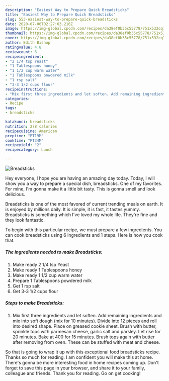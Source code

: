 ```yaml
---
description: "Easiest Way to Prepare Quick Breadsticks"
title: "Easiest Way to Prepare Quick Breadsticks"
slug: 553-easiest-way-to-prepare-quick-breadsticks
date: 2020-07-06T02:27:03.216Z
image: https://img-global.cpcdn.com/recipes/da38ef0b35c55778/751x532cq70/breadsticks-recipe-main-photo.jpg
thumbnail: https://img-global.cpcdn.com/recipes/da38ef0b35c55778/751x532cq70/breadsticks-recipe-main-photo.jpg
cover: https://img-global.cpcdn.com/recipes/da38ef0b35c55778/751x532cq70/breadsticks-recipe-main-photo.jpg
author: Edith Bishop
ratingvalue: 4.8
reviewcount: 6
recipeingredient:
- "2 1/4 tsp Yeast"
- "1 Tablespoons honey"
- "1 1/2 cup warm water"
- "1 Tablespoons powdered milk"
- "1 rsp salt"
- "3-3 1/2 cups flour"
recipeinstructions:
- "Mix first three ingredients and let soften. Add remaining ingredients and mix into soft dough (mix for 10 minutes). Divide into 12 pieces and roll into desired shape. Place on greased cookie sheet. Brush with butter, sprinkle tops with parmesan cheese, garlic salt and parsley. Let rise for 20 minutes. Bake at 400 for 15 minutes. Brush tops again with butter after removing from oven. These can be stuffed with meat and cheese."
categories:
- Recipe
tags:
- breadsticks

katakunci: breadsticks 
nutrition: 278 calories
recipecuisine: American
preptime: "PT19M"
cooktime: "PT34M"
recipeyield: "2"
recipecategory: Lunch

---
```



![Breadsticks](https://img-global.cpcdn.com/recipes/da38ef0b35c55778/751x532cq70/breadsticks-recipe-main-photo.jpg)

Hey everyone, I hope you are having an amazing day today. Today, I will show you a way to prepare a special dish, breadsticks. One of my favorites. For mine, I'm gonna make it a little bit tasty. This is gonna smell and look delicious.



Breadsticks is one of the most favored of current trending meals on earth. It is enjoyed by millions daily. It is simple, it is fast, it tastes yummy. Breadsticks is something which I've loved my whole life. They're fine and they look fantastic.


To begin with this particular recipe, we must prepare a few ingredients. You can cook breadsticks using 6 ingredients and 1 steps. Here is how you cook that.

<!--inarticleads1-->

##### The ingredients needed to make Breadsticks:

1. Make ready 2 1/4 tsp Yeast
1. Make ready 1 Tablespoons honey
1. Make ready 1 1/2 cup warm water
1. Prepare 1 Tablespoons powdered milk
1. Get 1 rsp salt
1. Get 3-3 1/2 cups flour




<!--inarticleads2-->

##### Steps to make Breadsticks:

1. Mix first three ingredients and let soften. Add remaining ingredients and mix into soft dough (mix for 10 minutes). Divide into 12 pieces and roll into desired shape. Place on greased cookie sheet. Brush with butter, sprinkle tops with parmesan cheese, garlic salt and parsley. Let rise for 20 minutes. Bake at 400 for 15 minutes. Brush tops again with butter after removing from oven. These can be stuffed with meat and cheese.




So that is going to wrap it up with this exceptional food breadsticks recipe. Thanks so much for reading. I am confident you will make this at home. There's gonna be more interesting food in home recipes coming up. Don't forget to save this page in your browser, and share it to your family, colleague and friends. Thank you for reading. Go on get cooking!

